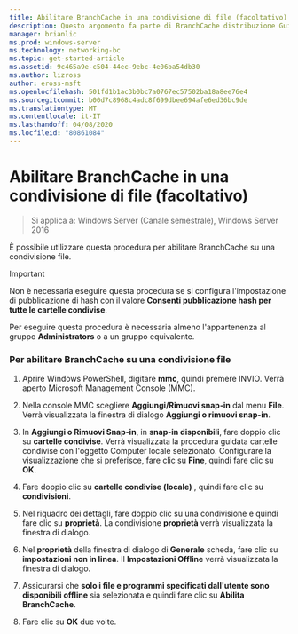 ```yaml
---
title: Abilitare BranchCache in una condivisione di file (facoltativo)
description: Questo argomento fa parte di BranchCache distribuzione Guide per Windows Server 2016, che illustra come distribuire BranchCache in modalità cache distribuita e ospitato per ottimizzare l'utilizzo della larghezza di banda WAN nelle succursali
manager: brianlic
ms.prod: windows-server
ms.technology: networking-bc
ms.topic: get-started-article
ms.assetid: 9c465a9e-c504-44ec-9ebc-4e06ba54db30
ms.author: lizross
author: eross-msft
ms.openlocfilehash: 501fd1b1ac3b0bc7a0767ec57502ba18a8ee76e4
ms.sourcegitcommit: b00d7c8968c4adc8f699dbee694afe6ed36bc9de
ms.translationtype: MT
ms.contentlocale: it-IT
ms.lasthandoff: 04/08/2020
ms.locfileid: "80861084"
---
```

# <a name="enable-branchcache-on-a-file-share-optional"></a>Abilitare BranchCache in una condivisione di file (facoltativo)

>Si applica a: Windows Server (Canale semestrale), Windows Server 2016

È possibile utilizzare questa procedura per abilitare BranchCache su una condivisione file.  
  
> [!IMPORTANT]  
> Non è necessaria eseguire questa procedura se si configura l'impostazione di pubblicazione di hash con il valore **Consenti pubblicazione hash per tutte le cartelle condivise**.  
  
Per eseguire questa procedura è necessaria almeno l'appartenenza al gruppo **Administrators** o a un gruppo equivalente.  
  
### <a name="to-enable-branchcache-on-a-file-share"></a>Per abilitare BranchCache su una condivisione file  
  
1.  Aprire Windows PowerShell, digitare **mmc**, quindi premere INVIO. Verrà aperto Microsoft Management Console (MMC).  
  
2.  Nella console MMC scegliere **Aggiungi/Rimuovi snap-in** dal menu **File**. Verrà visualizzata la finestra di dialogo **Aggiungi o rimuovi snap-in**.  
  
3.  In **Aggiungi o Rimuovi Snap-in**, in **snap-in disponibili**, fare doppio clic su **cartelle condivise**. Verrà visualizzata la procedura guidata cartelle condivise con l'oggetto Computer locale selezionato. Configurare la visualizzazione che si preferisce, fare clic su **Fine**, quindi fare clic su **OK**.  
  
4.  Fare doppio clic su **cartelle condivise (locale)** , quindi fare clic su **condivisioni**.  
  
5.  Nel riquadro dei dettagli, fare doppio clic su una condivisione e quindi fare clic su **proprietà**. La condivisione **proprietà** verrà visualizzata la finestra di dialogo.  
  
6.  Nel **proprietà** della finestra di dialogo di **Generale** scheda, fare clic su **impostazioni non in linea**. Il **Impostazioni Offline** verrà visualizzata la finestra di dialogo.  
  
7.  Assicurarsi che **solo i file e programmi specificati dall'utente sono disponibili offline** sia selezionata e quindi fare clic su **Abilita BranchCache**.  
  
8.  Fare clic su **OK** due volte.  
  

